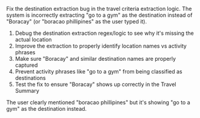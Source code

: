 Fix the destination extraction bug in the travel criteria extraction logic. The system is incorrectly extracting "go to a gym" as the destination instead of "Boracay" (or "boracao phillipines" as the user typed it). 

1. Debug the destination extraction regex/logic to see why it's missing the actual location
2. Improve the extraction to properly identify location names vs activity phrases  
3. Make sure "Boracay" and similar destination names are properly captured
4. Prevent activity phrases like "go to a gym" from being classified as destinations
5. Test the fix to ensure "Boracay" shows up correctly in the Travel Summary

The user clearly mentioned "boracao phillipines" but it's showing "go to a gym" as the destination instead.